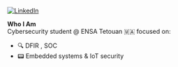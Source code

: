 
[![LinkedIn](https://img.shields.io/badge/-LinkedIn-0A66C2?logo=linkedin&logoColor=white)](https://ma.linkedin.com/in/hatim-bousseta-009b05273)





 **Who I Am**  
Cybersecurity student @ ENSA Tetouan 🇲🇦 focused on:

- 🔍 DFIR , SOC
- 📟 Embedded systems & IoT security 

